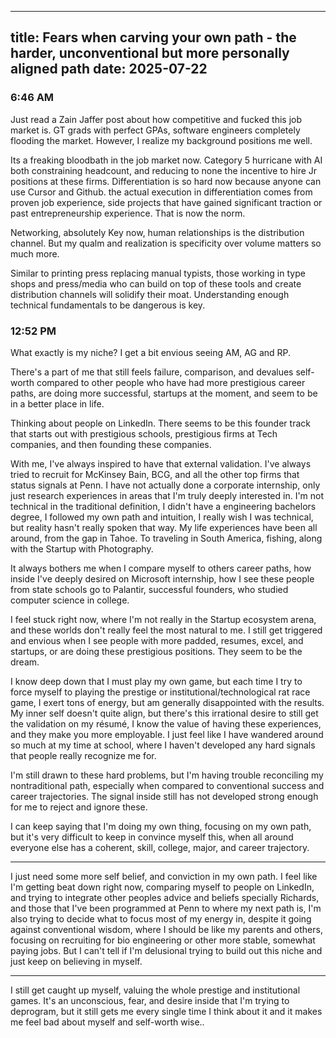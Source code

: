 
---
title: Fears when carving your own path - the harder, unconventional but more personally aligned path
date: 2025-07-22
---

### 6:46 AM
Just read a Zain Jaffer post about how competitive and fucked this job market is. GT grads with perfect GPAs, software engineers completely flooding the market. However, I realize my background positions me well. 

Its a freaking bloodbath in the job market now. Category 5 hurricane with AI both constraining headcount, and reducing to none the incentive to hire Jr positions at these firms. Differentiation is so hard now because anyone can use Cursor and Github. the actual execution in differentiation comes from proven job experience, side projects that have gained significant traction or past entrepreneurship experience. That is now the norm.

Networking, absolutely Key now, human relationships is the distribution channel. But my qualm and realization is specificity over volume matters so much more.

Similar to printing press replacing manual typists, those working in type shops and press/media who can build on top of these tools and create distribution channels will solidify their moat. Understanding enough technical fundamentals to be dangerous is key. 

### 12:52 PM
What exactly is my niche? I get a bit envious seeing AM, AG and RP.

There's a part of me that still feels failure, comparison, and devalues self-worth compared to other people who have had more prestigious career paths, are doing more successful, startups at the moment, and seem to be in a better place in life. 

Thinking about people on LinkedIn. There seems to be this founder track that starts out with prestigious schools, prestigious firms at Tech companies, and then founding these companies. 

With me, I've always inspired to have that external validation. I've always tried to recruit for McKinsey Bain, BCG, and all the other top firms that status signals at Penn. I have not actually done a corporate internship, only just research experiences in areas that I'm truly deeply interested in. I'm not technical in the traditional definition, I didn't have a engineering bachelors degree, I followed my own path and intuition, I really wish I was technical, but reality hasn't really spoken that way. My life experiences have been all around, from the gap in Tahoe. To traveling in South America, fishing, along with the Startup with Photography.

It always bothers me when I compare myself to others career paths, how inside I've deeply desired on Microsoft internship, how I see these people from state schools go to Palantir, successful founders, who studied computer science in college.

I feel stuck right now, where I'm not really in the Startup ecosystem arena, and these worlds don't really feel the most natural to me. I still get triggered and envious when I see people with more padded, resumes, excel, and startups, or are doing these prestigious positions. They seem to be the dream.

I know deep down that I must play my own game, but each time I try to force myself to playing the prestige or institutional/technological rat race game, I exert tons of energy, but am generally disappointed with the results. My inner self doesn't quite align, but there's this irrational desire to still get the validation on my résumé, I know the value of having these experiences, and they make you more employable. I just feel like I have wandered around so much at my time at school, where I haven't developed any hard signals that people really recognize me for.

I'm still drawn to these hard problems, but I'm having trouble reconciling my nontraditional path, especially when compared to conventional success and career trajectories. The signal inside still has not developed strong enough for me to reject and ignore these.

I can keep saying that I'm doing my own thing, focusing on my own path, but it's very difficult to keep in convince myself this, when all around everyone else has a coherent, skill, college, major, and career trajectory. 

---

I just need some more self belief, and conviction in my own path. I feel like I'm getting beat down right now, comparing myself to people on LinkedIn, and trying to integrate other peoples advice and beliefs specially Richards, and those that I've been programmed at Penn to where my next path is, I'm also trying to decide what to focus most of my energy in, despite it going against conventional wisdom, where I should be like my parents and others, focusing on recruiting for bio engineering or other more stable, somewhat paying jobs. But I can't tell if I'm delusional trying to build out this niche and just keep on believing in myself.

---

I still get caught up myself, valuing the whole prestige and institutional games. It's an unconscious, fear, and desire inside that I'm trying to deprogram, but it still gets me every single time I think about it and it makes me feel bad about myself and self-worth wise..
